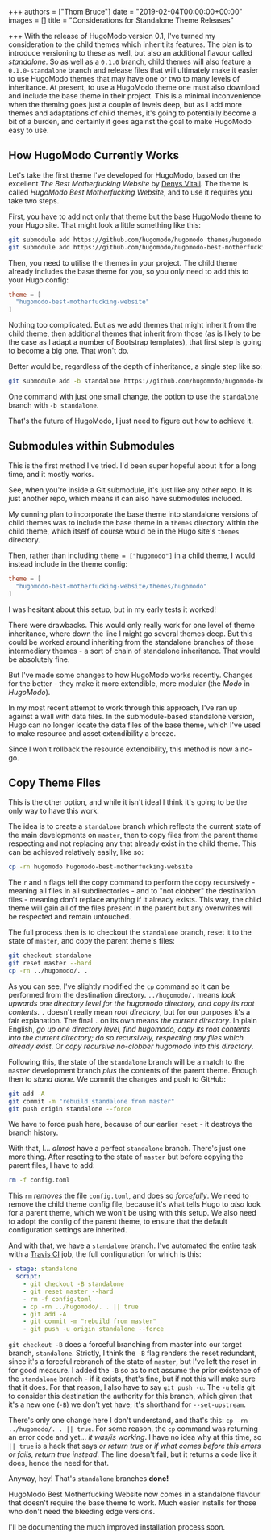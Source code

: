 +++
authors = ["Thom Bruce"]
date = "2019-02-04T00:00:00+00:00"
images = []
title = "Considerations for Standalone Theme Releases"

+++
With the release of HugoModo version 0.1, I've turned my consideration to the child themes which inherit its features. The plan is to introduce versioning to these as well, but also an additional flavour called _standalone_. So as well as a `0.1.0` branch, child themes will also feature a `0.1.0-standalone` branch and release files that will ultimately make it easier to use HugoModo themes that may have one or two to many levels of inheritance. At present, to use a HugoModo theme one must also download and include the base theme in their project. This is a minimal inconvenience when the theming goes just a couple of levels deep, but as I add more themes and adaptations of child themes, it's going to potentially become a bit of a burden, and certainly it goes against the goal to make HugoModo easy to use.

## How HugoModo Currently Works

Let's take the first theme I've developed for HugoModo, based on the excellent _The Best Motherfucking Website_ by [Denys Vitali](https://denv.it/ "Denys Vitali's Website"). The theme is called _HugoModo Best Motherfucking Website_, and to use it requires you take two steps.

First, you have to add not only that theme but the base HugoModo theme to your Hugo site. That might look a little something like this:

```bash
git submodule add https://github.com/hugomodo/hugomodo themes/hugomodo
git submodule add https://github.com/hugomodo/hugomodo-best-motherfucking-website themes/hugomodo-best-motherfucking-website
```

Then, you need to utilise the themes in your project. The child theme already includes the base theme for you, so you only need to add this to your Hugo config:

```toml
theme = [
  "hugomodo-best-motherfucking-website"
]
```

Nothing too complicated. But as we add themes that might inherit from the child theme, then additional themes that inherit from those (as is likely to be the case as I adapt a number of Bootstrap templates), that first step is going to become a big one. That won't do.

Better would be, regardless of the depth of inheritance, a single step like so:

```bash
git submodule add -b standalone https://github.com/hugomodo/hugomodo-best-motherfucking-website themes/hugomodo-best-motherfucking-website
```

One command with just one small change, the option to use the `standalone` branch with `-b standalone`.

That's the future of HugoModo, I just need to figure out how to achieve it.

## Submodules within Submodules

This is the first method I've tried. I'd been super hopeful about it for a long time, and it mostly works.

See, when you're inside a Git submodule, it's just like any other repo. It is just another repo, which means it can also have submodules included.

My cunning plan to incorporate the base theme into standalone versions of child themes was to include the base theme in a `themes` directory within the child theme, which itself of course would be in the Hugo site's `themes` directory.

Then, rather than including `theme = ["hugomodo"]` in a child theme, I would instead include in the theme config:

```toml
theme = [
  "hugomodo-best-motherfucking-website/themes/hugomodo"
]
```

I was hesitant about this setup, but in my early tests it worked!

There were drawbacks. This would only really work for one level of theme inheritance, where down the line I might go several themes deep. But this could be worked around inheriting from the standalone branches of those intermediary themes - a sort of chain of standalone inheritance. That would be absolutely fine.

But I've made some changes to how HugoModo works recently. Changes for the better - they make it more extendible, more modular (the _Modo_ in _HugoModo_).

In my most recent attempt to work through this approach, I've ran up against a wall with data files. In the submodule-based standalone version, Hugo can no longer locate the data files of the base theme, which I've used to make resource and asset extendibility a breeze.

Since I won't rollback the resource extendibility, this method is now a no-go.

## Copy Theme Files

This is the other option, and while it isn't ideal I think it's going to be the only way to have this work.

The idea is to create a `standalone` branch which reflects the current state of the main developments on `master`, then to copy files from the parent theme respecting and not replacing any that already exist in the child theme. This can be achieved relatively easily, like so:

```bash
cp -rn hugomodo hugomodo-best-motherfucking-website
```

The `r` and `n` flags tell the copy command to perform the copy recursively - meaning all files in all subdirectories - and to "not clobber" the destination files - meaning don't replace anything if it already exists. This way, the child theme will gain all of the files present in the parent but any overwrites will be respected and remain untouched.

The full process then is to checkout the `standalone` branch, reset it to the state of `master`, and copy the parent theme's files:

```bash
git checkout standalone
git reset master --hard
cp -rn ../hugomodo/. .
```

As you can see, I've slightly modified the `cp` command so it can be performed from the destination directory. `../hugomodo/.` means _look upwards one directory level for the hugomodo directory, and copy its root contents_. `.` doesn't really mean _root directory_, but for our purposes it's a fair explanation. The final `.` on its own means _the current directory_. In plain English, _go up one directory level, find hugomodo, copy its root contents into the current directory; do so recursively, respecting any files which already exist_. Or _copy recursive no-clobber hugomodo into this directory_.

Following this, the state of the `standalone` branch will be a match to the `master` development branch _plus_ the contents of the parent theme. Enough then to _stand alone_. We commit the changes and push to GitHub:

```bash
git add -A
git commit -m "rebuild standalone from master"
git push origin standalone --force
```

We have to force push here, because of our earlier `reset` - it destroys the branch history.

With that, I... _almost_ have a perfect `standalone` branch. There's just one more thing. After reseting to the state of `master` but before copying the parent files, I have to add:

```bash
rm -f config.toml
```

This `rm` _removes_ the file `config.toml`, and does so _forcefully_. We need to remove the child theme config file, because it's what tells Hugo to _also_ look for a parent theme, which we won't be using with this setup. We also need to adopt the config of the parent theme, to ensure that the default configuration settings are inherited.

And with that, we have a `standalone` branch. I've automated the entire task with a [Travis CI](https://travis-ci.com/ "Travis CI Continuous Integration") job, the full configuration for which is this:

```yaml
- stage: standalone
  script:
    - git checkout -B standalone
    - git reset master --hard
    - rm -f config.toml
    - cp -rn ../hugomodo/. . || true
    - git add -A
    - git commit -m "rebuild from master"
    - git push -u origin standalone --force
```

`git checkout -B` does a forceful branching from master into our target branch, `standalone`. Strictly, I think the `-B` flag renders the reset redundant, since it's a forceful rebranch of the state of `master`, but I've left the reset in for good measure. I added the `-B` so as to not assume the prior existence of the `standalone` branch - if it exists, that's fine, but if not this will make sure that it does. For that reason, I also have to say `git push -u`. The `-u` tells git to consider this destination the authority for this branch, which given that it's a new one (`-B`) we don't yet have; it's shorthand for `--set-upstream`.

There's only one change here I don't understand, and that's this: `cp -rn ../hugomodo/. . || true`. For some reason, the `cp` command was returning an error code and yet... _it was/is working_. I have no idea why at this time, so `|| true` is a hack that says _or return true_ or _if what comes before this errors or fails, return true instead_. The line doesn't fail, but it returns a code like it does, hence the need for that.

Anyway, hey! That's `standalone` branches **done!**

HugoModo Best Motherfucking Website now comes in a standalone flavour that doesn't require the base theme to work. Much easier installs for those who don't need the bleeding edge versions.

I'll be documenting the much improved installation process soon.
